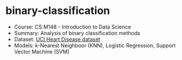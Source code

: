 # binary-classification

- Course: CS M148 - Introduction to Data Science
- Summary: Analysis of binary classification methods
- Dataset: [UCI Heart Disease dataset](https://archive.ics.uci.edu/dataset/45/heart+disease)
- Models: k-Nearest Neighboor (KNN), Logistic Regression, Support Vector Machine (SVM)
